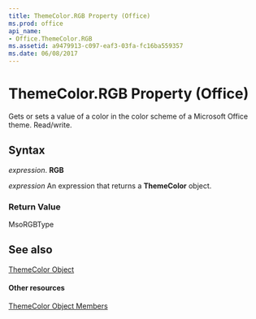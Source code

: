 ```yaml
---
title: ThemeColor.RGB Property (Office)
ms.prod: office
api_name:
- Office.ThemeColor.RGB
ms.assetid: a9479913-c097-eaf3-03fa-fc16ba559357
ms.date: 06/08/2017
---
```



# ThemeColor.RGB Property (Office)

Gets or sets a value of a color in the color scheme of a Microsoft Office theme. Read/write.


## Syntax

 _expression_. **RGB**

 _expression_ An expression that returns a **ThemeColor** object.


### Return Value

MsoRGBType


## See also


[ThemeColor Object](themecolor-object-office.md)
#### Other resources


[ThemeColor Object Members](themecolor-members-office.md)

